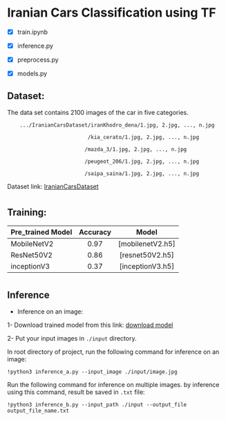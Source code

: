# Iranian Cars Classification using TF

- [x] train.ipynb

- [x] inference.py

- [x] preprocess.py

- [x] models.py

## Dataset:

The data set contains 2100 images of the car in five categories.

        .../IranianCarsDataset/iranKhodro_dena/1.jpg, 2.jpg, ..., n.jpg

                              /kia_cerato/1.jpg, 2.jpg, ..., n.jpg
                   
                             /mazda_3/1.jpg, 2.jpg, ..., n.jpg
                 
                             /peugeot_206/1.jpg, 2.jpg, ..., n.jpg
                 
                             /saipa_saina/1.jpg, 2.jpg, ..., n.jpg

Dataset link: [IranianCarsDataset]( https://drive.google.com/drive/folders/1ymuR1fEXrIjnDA_qxQkL-seBYGSNFG02?usp=sharing)

#

## Training:

| Pre_trained Model | Accuracy | Model |
| :---         |     :---:      |          :---: |
| MobileNetV2  | 0.97     | [mobilenetV2.h5]    |
|ResNet50V2     | 0.86       | [resnet50V2.h5]    |
|inceptionV3    | 0.37       | [inceptionV3.h5]      |

#


## Inference

- Inference on an image:

1- Download trained model from this link: [download model]( https://drive.google.com/drive/folders/1oB-TYojq2VELADOlBaKFIkPtC75aRO66?usp=sharing)

2- Put your input images in `./input` directory.

In root directory of project, run the following command for inference on an image:

```
!python3 inference_a.py --input_image ./input/image.jpg
```

Run the following command for inference on multiple images. by inference using this command, result be saved in `.txt` file:

```
!python3 inference_b.py --input_path ./input --output_file output_file_name.txt
```
